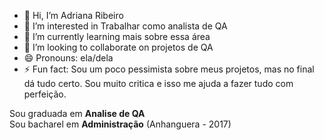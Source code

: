 - 👋 Hi, I’m Adriana Ribeiro
- 👀 I’m interested in Trabalhar como analista de QA
- 🌱 I’m currently learning mais sobre essa área
- 💞️ I’m looking to collaborate on projetos de QA
- 😄 Pronouns: ela/dela
- ⚡ Fun fact: Sou um poco pessimista sobre meus projetos, mas no final dá tudo certo. Sou muito critica e isso me ajuda a fazer tudo com perfeição.
  

Sou graduada em **Analise de QA**<br>
Sou bacharel em **Administração** (Anhanguera - 2017)<br>

<!---
ADRIANARIBEIROLF/ADRIANARIBEIROLF is a ✨ special ✨ repository because its `README.md` (this file) appears on your GitHub profile.
You can click the Preview link to take a look at your changes.
--->
